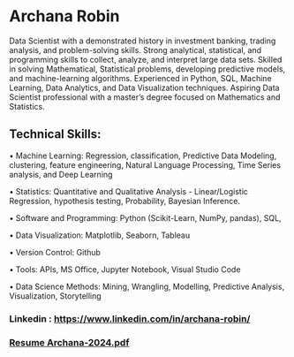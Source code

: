 # Archana Robin
 
Data Scientist with a demonstrated history in investment banking, trading analysis, and problem-solving skills. Strong analytical, statistical, and programming skills to collect, analyze, and interpret large data sets. Skilled in solving Mathematical, Statistical problems, developing predictive models, and machine-learning algorithms. Experienced in Python, SQL, Machine Learning, Data Analytics, and Data Visualization techniques. Aspiring Data Scientist professional with a master’s degree focused on Mathematics and Statistics.

## Technical Skills:

• Machine Learning: Regression, classification, Predictive Data Modeling, clustering, feature engineering, Natural Language Processing, Time Series analysis, and Deep Learning

• Statistics: Quantitative and Qualitative Analysis - Linear/Logistic Regression, hypothesis testing, Probability, Bayesian Inference.
 
• Software and Programming: Python (Scikit-Learn, NumPy, pandas), SQL,

• Data Visualization: Matplotlib, Seaborn, Tableau

• Version Control: Github

• Tools: APIs, MS Office, Jupyter Notebook, Visual Studio Code

• Data Science Methods: Mining, Wrangling, Modelling, Predictive Analysis, Visualization, Storytelling

### Linkedin : https://www.linkedin.com/in/archana-robin/


### [Resume Archana-2024.pdf](https://github.com/user-attachments/files/17591251/Resume.Archana-2024.pdf)
